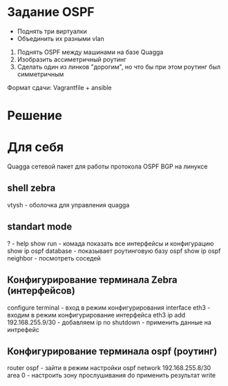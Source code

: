 # Задание OSPF

- Поднять три виртуалки
- Объединить их разными vlan
1. Поднять OSPF между машинами на базе Quagga
2. Изобразить ассиметричный роутинг
3. Сделать один из линков "дорогим", но что бы при этом роутинг был симметричным

Формат сдачи:
Vagrantfile + ansible


# Решение


# Для себя
Quagga сетевой пакет для работы протокола OSPF BGP на линуксе
## shell zebra
vtysh - оболочка для управления quagga
## standart mode
? - help
show run - комада показать все интерфейсы и конфигурацию
show ip ospf database - показывает роутинговую базу ospf 
show ip ospf neighbor - посмотреть соседей

## Конфигурирование терминала Zebra (интерфейсов)
configure terminal - вход в режим конфигурирования
interface  eth3 - входим в режим конфигурирование интерфейса eth3
ip add 192.168.255.9/30 - добавляем ip
no shutdown - применить данные на интрефейс
## Конфигурирование терминала ospf (роутинг)
router ospf - зайти в режим настройки ospf
network 192.168.255.8/30 area 0 - настроить зону прослушивания
do применить результат
write 
